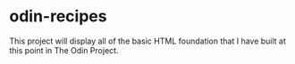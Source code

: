 # odin-recipes
This project will display all of the basic HTML foundation that I have built at this point in The Odin Project.